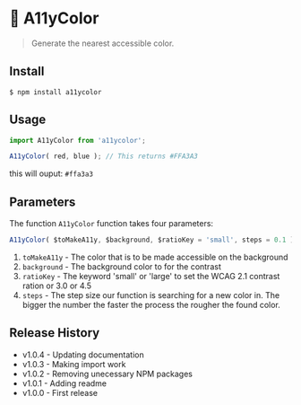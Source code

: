 🌈 A11yColor
==============

> Generate the nearest accessible color.

## Install

```console
$ npm install a11ycolor
```

## Usage

```js
import A11yColor from 'a11ycolor';

A11yColor( red, blue ); // This returns #FFA3A3
```

this will ouput: `#ffa3a3`


## Parameters

The function `A11yColor` function takes four parameters:

```js
A11yColor( $toMakeA11y, $background, $ratioKey = 'small', steps = 0.1 );
```

1. `toMakeA11y` - The color that is to be made accessible on the background
1. `background` - The background color to for the contrast
1. `ratioKey`   - The keyword 'small' or 'large' to set the WCAG 2.1 contrast ration or 3.0 or 4.5
1. `steps`      - The step size our function is searching for a new color in. The bigger the number the faster the process the rougher the found color.


## Release History

* v1.0.4 - Updating documentation
* v1.0.3 - Making import work
* v1.0.2 - Removing unecessary NPM packages
* v1.0.1 - Adding readme
* v1.0.0 - First release
